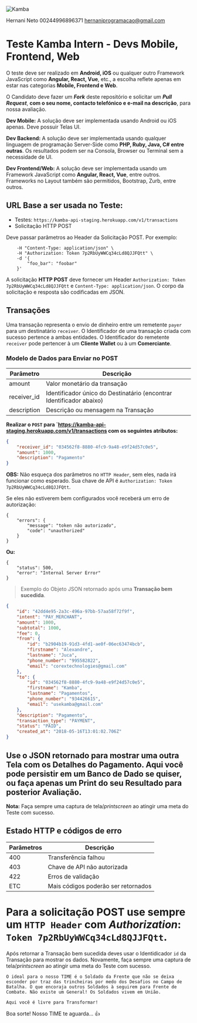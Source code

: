 ﻿![Kamba](app-logo.png)

Hernani Neto
00244996896371
hernaniprogramacao@gmail.com

# Teste Kamba Intern - Devs Mobile, Frontend, Web
O teste deve ser realizado em **Android, iOS** ou qualquer outro Framework JavaScript como **Angular, React, Vue**, etc., a escolha reflete apenas em estar nas categorias **Mobile, Frontend e Web**.

O Candidato deve fazer um ***Fork*** deste repositório e solicitar um ***Pull Request***, **com o seu nome, contacto telefónico e e-mail na descrição**, para nossa avaliação.

**Dev Mobile:** A solução deve ser implementada usando Android ou iOS apenas. Deve possuir Telas UI.

**Dev Backend:** A solução deve ser implementada usando qualquer linguagem de programação Server-Side como **PHP, Ruby, Java, C# entre outras**. Os resultados podem ser na Consola, Browser ou Terminal sem a necessidade de UI. 

**Dev Frontend/Web:** A solução deve ser implementada usando um Framework JavaScript como **Angular, React, Vue**, entre outros. Frameworks no Layout também são permitidos, Bootstrap, Zurb, entre outros.

## URL Base a ser usada no Teste:
- Testes: `https://kamba-api-staging.herokuapp.com/v1/transactions`
- Solicitação HTTP POST

Deve passar parâmetros ao Header da Solicitação POST. Por exemplo:

```
    -H "Content-Type: application/json" \
    -H "Authorization: Token 7p2RbUyWWCq34cLd8QJJFQtt" \
    -d '{
        "foo_bar": "foobar"
    }'
```

A solicitação **HTTP POST** deve fornecer um Header `Authorization: Token 7p2RbUyWWCq34cLd8QJJFQtt` e `Content-Type: application/json`. O corpo da solicitação e resposta são codificadas em JSON.


## Transações

Uma transação representa o envio de dinheiro entre um remetente `payer` para um destinatário `receiver`. O Identificador de uma transação criada com sucesso pertence a ambas entidades. O Identificador do remetente `receiver` pode pertencer à um **Cliente Wallet** ou à um **Comerciante**.


### Modelo de Dados para Enviar no POST 

| Parâmetro | Descrição
--------- | -----------
| amount | Valor monetário da transação
| receiver_id |	Identificador único do Destinatário (encontrar Identificador abaixo)
| description	| Descrição ou mensagem na Transação

**Realizar o `POST` para `https://kamba-api-staging.herokuapp.com/v1/transactions com os seguintes atributos:**
```json
{
	"receiver_id": "034562f8-8880-4fc9-9a48-e9f24d57c0e5",
	"amount": 1000,
	"description": "Pagamento"
}
```

**OBS:** Não esqueça dos parâmetros no `HTTP Header`, sem eles, nada irá funcionar como esperado. Sua chave de API é `Authorization: Token 7p2RbUyWWCq34cLd8QJJFQtt`.

Se eles não estiverem bem configurados você receberá um erro de autorização:
```
{
    "errors": {
        "message": "token não autorizado",
        "code": "unauthorized"
    }
}
```

**Ou:**
```
{
    "status": 500,
    "error": "Internal Server Error"
}
```

> Exemplo do Objeto JSON retornado após uma **Transação bem sucedida**.

```json
{
    "id": "42dd4e95-2a3c-496a-97bb-57aa58f72f9f",
    "intent": "PAY_MERCHANT",
    "amount": 1000,
    "subtotal": 1000,
    "fee": 0,
    "from": {
        "id": "b2904b19-91d3-4fd1-ae0f-06ec63474bcb",
        "firstname": "Alexandre",
        "lastname": "Juca",
        "phone_number": "995582822",
        "email": "corextechnologies@gmail.com"
    },
    "to": {
        "id": "034562f8-8880-4fc9-9a48-e9f24d57c0e5",
        "firstname": "Kamba",
        "lastname": "Pagamentos",
        "phone_number": "934426615",
        "email": "usekamba@gmail.com"
    },
    "description": "Pagamento",
    "transaction_type": "PAYMENT",
    "status": "PAID",
    "created_at": "2018-05-16T13:01:02.706Z"
}
```

## Use o JSON retornado para mostrar uma outra Tela com os Detalhes do Pagamento. Aqui você pode persistir em um Banco de Dado se quiser, ou faça apenas um Print do seu Resultado para posterior Avaliação.

**Nota:** Faça sempre uma captura de tela/*printscreen* ao atingir uma meta do Teste com sucesso.


## Estado HTTP e códigos de erro
Parâmetros | Descrição
--------- | -----------
400 | Transferência falhou
403 | Chave de API não autorizada
422 | Erros de validação
ETC | Mais códigos poderão ser retornados

# Para a solicitação POST use sempre um `HTTP Header` com *Authorization*: `Token 7p2RbUyWWCq34cLd8QJJFQtt`.

Após retornar a Transação bem sucedida deves usar o Identidicador `id` da Transação para mostrar os dados. Novamente, faça sempre uma captura de tela/*printscreen* ao atingir uma meta do Teste com sucesso.


```
O ideal para o nosso TIME é o Soldado da Frente que não se deixa esconder por traz das trincheiras por medo dos Desafios no Campo de Batalha. O que encoraja outros Soldados à seguirem para Frente de Combate. Não existe um General! Os Soldados vivem em União.

Aqui você é livre para Transformar!
```

Boa sorte! Nosso TIME te aguarda... 👍
